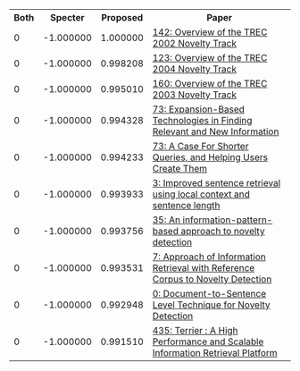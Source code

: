 <html><table><tr>
<th>Both</th>
<th>Specter</th>
<th>Proposed</th>
<th>Paper</th>
</tr>
<tr>
<td>0</td>
<td>-1.000000</td>
<td>1.000000</td>
<td><a href="https://www.semanticscholar.org/paper/a95aceff57f0fe167d1dc1ecf59650f8c7e140b4">142: Overview of the TREC 2002 Novelty Track</a></td>
</tr>
<tr>
<td>0</td>
<td>-1.000000</td>
<td>0.998208</td>
<td><a href="https://www.semanticscholar.org/paper/6b8106f567cd724b60ca69c3859bd3886f99c8cb">123: Overview of the TREC 2004 Novelty Track</a></td>
</tr>
<tr>
<td>0</td>
<td>-1.000000</td>
<td>0.995010</td>
<td><a href="https://www.semanticscholar.org/paper/754d709c0cba690edc9859e9ee69badb8e824d63">160: Overview of the TREC 2003 Novelty Track</a></td>
</tr>
<tr>
<td>0</td>
<td>-1.000000</td>
<td>0.994328</td>
<td><a href="https://www.semanticscholar.org/paper/590816bbb6f941163fbee1b5d9bd80dcd55c6e1f">73: Expansion-Based Technologies in Finding Relevant and New Information</a></td>
</tr>
<tr>
<td>0</td>
<td>-1.000000</td>
<td>0.994233</td>
<td><a href="https://www.semanticscholar.org/paper/6f1e23a078d352261db266476ed1ccac06ed565a">73: A Case For Shorter Queries, and Helping Users Create Them</a></td>
</tr>
<tr>
<td>0</td>
<td>-1.000000</td>
<td>0.993933</td>
<td><a href="https://www.semanticscholar.org/paper/54f706076aa77ccd579a47c4ce9e8b78f6bf35fe">3: Improved sentence retrieval using local context and sentence length</a></td>
</tr>
<tr>
<td>0</td>
<td>-1.000000</td>
<td>0.993756</td>
<td><a href="https://www.semanticscholar.org/paper/0724ddc777e07b9d32d3dcb3de920c087f36bfcf">35: An information-pattern-based approach to novelty detection</a></td>
</tr>
<tr>
<td>0</td>
<td>-1.000000</td>
<td>0.993531</td>
<td><a href="https://www.semanticscholar.org/paper/70b737f7d2ce1e327c79bccdfcf9246d455d4bbe">7: Approach of Information Retrieval with Reference Corpus to Novelty Detection</a></td>
</tr>
<tr>
<td>0</td>
<td>-1.000000</td>
<td>0.992948</td>
<td><a href="https://www.semanticscholar.org/paper/1fd9b695cbf939ba7a74d4654129b1e7a61e643b">0: Document-to-Sentence Level Technique for Novelty Detection</a></td>
</tr>
<tr>
<td>0</td>
<td>-1.000000</td>
<td>0.991510</td>
<td><a href="https://www.semanticscholar.org/paper/6fb1955992c1ef5147d07916bf0affaf0139f32a">435: Terrier : A High Performance and Scalable Information Retrieval Platform</a></td>
</tr>
</table></html>
